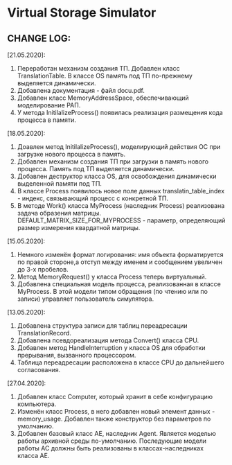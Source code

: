 # Virtual Storage Simulator
## CHANGE LOG:
[21.05.2020]:
1. Переработан механизм создания ТП. Добавлен класс TranslationTable. В классе OS память под ТП по-прежнему выделяется динамически.
2. Добавлена документация - файл docu.pdf.
3. Добавлен класс MemoryAddressSpace, обеспечивающий моделирование РАП.
4. У метода InitilalizeProcess() появилась реализация размещения кода процесса в памяти.

[18.05.2020]:
1. Доавлен метод InitilalizeProcess(), моделирующий действия ОС при загрузке нового процесса в память.
2. Добавлен механизм создания ТП при загрузки в память нового процесса. Память под ТП выделяется динамически.
3. Добавлен деструктор класса OS, для освобождения динамически выделенной памяти под ТП.
4. В классе Process появилось новое поле данных translatin_table_index - индекс, связывающий процесс с конкретной ТП.
5. В методе Work() класса MyProcess (наследник Process) реализована задача образения матрицы. DEFAULT_MATRIX_SIZE_FOR_MYPROCESS - параметр, определяющий размер измерения квардатной матрицы.

[15.05.2020]:
1. Немного изменён формат логирования: имя объекта форматируется по правой стороне,а отступ между именем и сообщением увеличен до 3-х пробелов.
2. Метод MemoryRequest() у класса Process теперь виртуальный.
3. Добавлена специальная модель процесса, реализованная в классе MyProcess. В этой модели типом обращения (по чтению или по записи) управляет пользователь симулятора.

[13.05.2020]:
1. Добавлена структура записи для таблиц переадресации TranslationRecord.
2. Добавлена псевдореализация метода Convert() класса CPU.
3. Добавлен метод HandleInterruption у класса OS для обработки прерывания, вызванного процессором.
4. Таблица переадресации расположена в классе CPU до дальнейшего согласования.

[27.04.2020]:
1. Добавлен класс Computer, который хранит в себе конфигурацию компьютера.
2. Изменён класс Process, в него добавлен новый элемент данных - memory_usage. Добавлен   также конструктор без параметров по умолчанию.
3. Добавлен базовый класс AE, наследник Agent. Является моделью работы архивной среды по-умолчанию. Последующие модели работы АС должны быть реализованы в классах-наследниках класса AE.